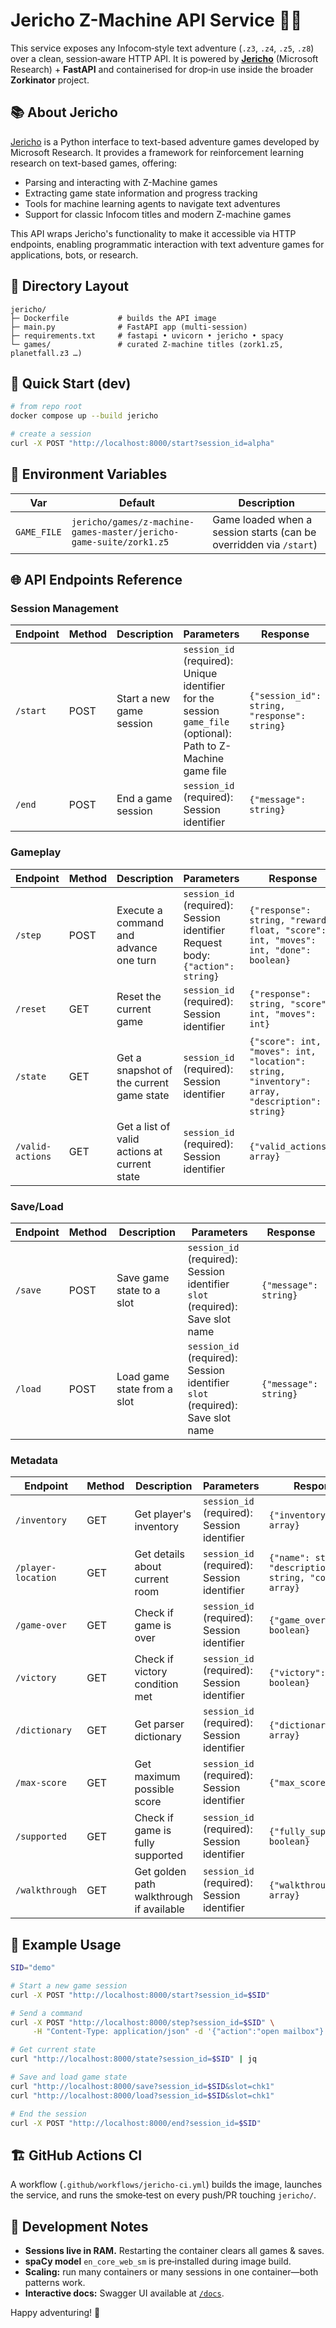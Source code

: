 # Jericho Z-Machine API Service 🧙‍♂️

This service exposes any Infocom‑style text adventure (`.z3`, `.z4`, `.z5`, `.z8`) over a clean, session‑aware HTTP API.
It is powered by **[Jericho](https://github.com/microsoft/jericho)** (Microsoft Research) + **FastAPI** and containerised for drop‑in use inside the broader **Zorkinator** project.

## 📚 About Jericho

[Jericho](https://github.com/microsoft/jericho) is a Python interface to text-based adventure games developed by Microsoft Research. It provides a framework for reinforcement learning research on text-based games, offering:

- Parsing and interacting with Z-Machine games
- Extracting game state information and progress tracking
- Tools for machine learning agents to navigate text adventures
- Support for classic Infocom titles and modern Z-machine games

This API wraps Jericho's functionality to make it accessible via HTTP endpoints, enabling programmatic interaction with text adventure games for applications, bots, or research.

## 📂 Directory Layout

```text
jericho/
├─ Dockerfile           # builds the API image
├─ main.py              # FastAPI app (multi‑session)
├─ requirements.txt     # fastapi • uvicorn • jericho • spacy
└─ games/               # curated Z‑machine titles (zork1.z5, planetfall.z3 …)
```

## 🚀 Quick Start (dev)

```bash
# from repo root
docker compose up --build jericho

# create a session
curl -X POST "http://localhost:8000/start?session_id=alpha"
```

## 🔧 Environment Variables

| Var         | Default                                                            | Description                                                        |
| ----------- | ------------------------------------------------------------------ | ------------------------------------------------------------------ |
| `GAME_FILE` | `jericho/games/z-machine-games-master/jericho-game-suite/zork1.z5` | Game loaded when a session starts (can be overridden via `/start`) |

## 🌐 API Endpoints Reference

### Session Management

| Endpoint | Method | Description | Parameters | Response |
|----------|--------|-------------|------------|----------|
| `/start` | POST | Start a new game session | `session_id` (required): Unique identifier for the session<br>`game_file` (optional): Path to Z-Machine game file | `{"session_id": string, "response": string}` |
| `/end` | POST | End a game session | `session_id` (required): Session identifier | `{"message": string}` |

### Gameplay

| Endpoint | Method | Description | Parameters | Response |
|----------|--------|-------------|------------|----------|
| `/step` | POST | Execute a command and advance one turn | `session_id` (required): Session identifier<br>Request body: `{"action": string}` | `{"response": string, "reward": float, "score": int, "moves": int, "done": boolean}` |
| `/reset` | GET | Reset the current game | `session_id` (required): Session identifier | `{"response": string, "score": int, "moves": int}` |
| `/state` | GET | Get a snapshot of the current game state | `session_id` (required): Session identifier | `{"score": int, "moves": int, "location": string, "inventory": array, "description": string}` |
| `/valid-actions` | GET | Get a list of valid actions at current state | `session_id` (required): Session identifier | `{"valid_actions": array}` |

### Save/Load

| Endpoint | Method | Description | Parameters | Response |
|----------|--------|-------------|------------|----------|
| `/save` | POST | Save game state to a slot | `session_id` (required): Session identifier<br>`slot` (required): Save slot name | `{"message": string}` |
| `/load` | POST | Load game state from a slot | `session_id` (required): Session identifier<br>`slot` (required): Save slot name | `{"message": string}` |

### Metadata

| Endpoint | Method | Description | Parameters | Response |
|----------|--------|-------------|------------|----------|
| `/inventory` | GET | Get player's inventory | `session_id` (required): Session identifier | `{"inventory": array}` |
| `/player-location` | GET | Get details about current room | `session_id` (required): Session identifier | `{"name": string, "description": string, "contents": array}` |
| `/game-over` | GET | Check if game is over | `session_id` (required): Session identifier | `{"game_over": boolean}` |
| `/victory` | GET | Check if victory condition met | `session_id` (required): Session identifier | `{"victory": boolean}` |
| `/dictionary` | GET | Get parser dictionary | `session_id` (required): Session identifier | `{"dictionary": array}` |
| `/max-score` | GET | Get maximum possible score | `session_id` (required): Session identifier | `{"max_score": int}` |
| `/supported` | GET | Check if game is fully supported | `session_id` (required): Session identifier | `{"fully_supported": boolean}` |
| `/walkthrough` | GET | Get golden path walkthrough if available | `session_id` (required): Session identifier | `{"walkthrough": array}` |

## 🧪 Example Usage

```bash
SID="demo"

# Start a new game session
curl -X POST "http://localhost:8000/start?session_id=$SID"

# Send a command
curl -X POST "http://localhost:8000/step?session_id=$SID" \
     -H "Content-Type: application/json" -d '{"action":"open mailbox"}'

# Get current state
curl "http://localhost:8000/state?session_id=$SID" | jq

# Save and load game state
curl "http://localhost:8000/save?session_id=$SID&slot=chk1"
curl "http://localhost:8000/load?session_id=$SID&slot=chk1"

# End the session
curl -X POST "http://localhost:8000/end?session_id=$SID"
```

## 🏗️ GitHub Actions CI

A workflow (`.github/workflows/jericho-ci.yml`) builds the image, launches the service, and runs the smoke‑test on every push/PR touching `jericho/`.

## 📝 Development Notes

* **Sessions live in RAM.** Restarting the container clears all games & saves.
* **spaCy model** `en_core_web_sm` is pre‑installed during image build.
* **Scaling:** run many containers or many sessions in one container—both patterns work.
* **Interactive docs:** Swagger UI available at [`/docs`](http://localhost:8000/docs).

Happy adventuring! 🔑